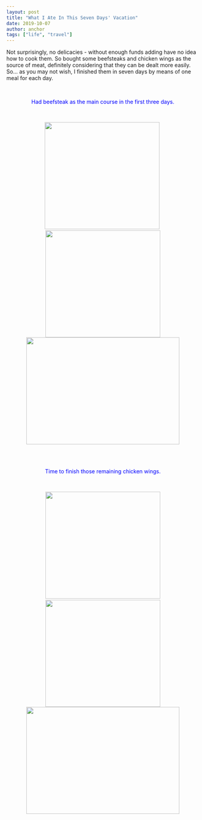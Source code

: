 ```yaml
---
layout: post
title: "What I Ate In This Seven Days' Vacation"
date: 2019-10-07
author: anchor
tags: ["life", "travel"]
---
```


Not surprisingly, no delicacies - without enough funds adding have no idea how to cook them. So bought some beefsteaks and chicken wings as the source of meat, definitely considering that they can be dealt more easily. So... as you may not wish, I finished them in seven days by means of one meal for each day. 

<br />

<p style="color:rgb(0,0,255);text-align:center;">Had beefsteak as the main course in the first three days.</p><br>
<p align="center">
	<img src="{{site.baseurl}}/images/191007/1.jpg" width="300"  height="280">&nbsp;<img src="{{site.baseurl}}/images/191007/2.jpg" width="300"  height="280"><br>
	<img src="{{site.baseurl}}/images/191007/3.jpg" width="400"  height="280">
</p>
<br>
<br>

<p style="color:rgb(0,0,255);text-align:center;">Time to finish those remaining chicken wings.</p><br>
<p align="center">
	&nbsp;<img src="{{site.baseurl}}/images/191007/4.jpg" width="300"  height="280">&nbsp; <img src="{{site.baseurl}}/images/191007/5.jpg" width="300"  height="280"><br>
	<img src="{{site.baseurl}}/images/191007/6.jpg" width="400"  height="280">
</p>
<br>


